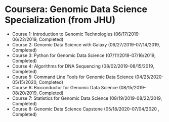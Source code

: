 # Coursera: Genomic Data Science Specialization (from JHU)

* Course 1: Introduction to Genomic Technologies (06/17/2019-06/22/2019, Completed)
* Course 2: Genomic Data Science with Galaxy (06/27/2019-07/14/2019, Completed)
* Course 3: Python for Genomic Data Science (07/11/2019-07/16/2019, Completed)
* Course 4: Algorithms for DNA Sequencing (08/02/2019-08/15/2019, Completed)
* Course 5: Command Line Tools for Genomic Data Science (04/25/2020-05/15/2020, Completed)
* Course 6: Bioconductor for Genomic Data Science (08/15/2019-08/20/2019, Completed)
* Course 7: Statistics for Genomic Data Science (08/19/2019-08/22/2019, Completed)
* Course 8: Genomic Data Science Capstone (05/18/2020-07/04/2020 , Completed)
